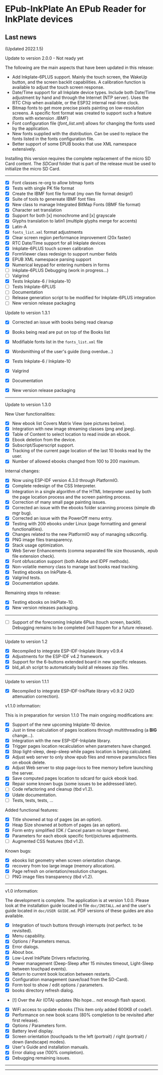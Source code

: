 # EPub-InkPlate An EPub Reader for InkPlate devices

## Last news

(Updated 2022.1.5)

Update to version 2.0.0 - Not ready yet

The following are the main aspects that have been updated in this release:

- Add Inkplate-6PLUS support. Mainly the touch screen, the WakeUp button, and the screen backlit capabilities. A calibration function is available to adjust the touch screen response.
- Date/Time support for all Inkplate device types. Include both Date/Time adjustment by hand and through the Internet (NTP server). Uses the RTC Chip when available, or the ESP32 internal real-time clock.
- Bitmap fonts to get more precise pixels painting on low-resolution screens. A specific font format was created to support such a feature (fonts with extension *.IBMF*)
- Font configuration file (*font_list.xml*) allows for changing the fonts used by the application.
- New fonts supplied with the distribution. Can be used to replace the fonts listed in the fonts configuration file.
- Better support of some EPUB books that use XML namespace extensively.

Installing this version requires the complete replacement of the micro SD Card content. The *SDCard* folder that is part of the release must be used to initialize the micro SD Card.

---

- [x] Font classes re-org to allow bitmap fonts
- [x] Tests with single PK file format
- [x] Create the IBMF font file format (my own file format design!)
- [x] Suite of tools to genereate IBMF font files
- [x] New class to manage Integrated BitMap Fonts (IBMF file format)
- [x] Character set translation
- [x] Support for both [x] monochrome and [x] grayscale
- [x] Glyphs translation to latin1 (multiple glyphs merge for accents)
- [x] Latin-A
- [x] `fonts_list.xml` format adjustments
- [x] Clear screen region performance improvement (20x faster)
- [x] RTC Date/Time support for all Inkplate devices
- [x] Inkplate-6PLUS touch screen calibration
- [x] FormViewer class redesign to support number fields
- [x] EPUB XML namespace parsing support
- [x] Numerical keypad for entering numbers in forms
- [ ] Inkplate-6PLUS Debugging (work in progress...)
- [ ] Valgrind
- [x] Tests Inkplate-6 / Inkplate-10
- [ ] Tests Inkplate-6PLUS
- [ ] Documentation
- [ ] Release generation script to be modified for Inkplate-6PLUS integration
- [ ] New version release packaging

Update to version 1.3.1

- [x] Corrected an issue with books being read cleanup
- [x] Books being read are put on top of the Books list
- [x] Modifiable fonts list in the `fonts_list.xml` file
- [x] Wordsmithing of the user's guide (long overdue...)

- [x] Tests Inkplate-6 / Inkplate-10
- [x] Valgrind
- [x] Documentation
- [x] New version release packaging

---

Update to version 1.3.0

New User functionalities:

- [x] New ebook list Covers Matrix View (see pictures below).
- [x] Integration with new image streaming classes (png and jpeg).
- [x] Table of Content to select location to read inside an ebook.
- [x] Ebook deletion from the device.
- [x] Subscript/Superscript support.
- [x] Tracking of the current page location of the last 10 books read by the user.
- [x] Number of allowed ebooks changed from 100 to 200 maximum.

Internal changes:

- [x] Now using ESP-IDF version 4.3.0 through PlatformIO.
- [x] Complete redesign of the CSS Interpreter.
- [x] Integration in a single algorithm of the HTML Interpreter used by both the page location process and the screen painting process.
- [x] Correction of many small page painting issues.
- [x] Corrected an issue with the ebooks folder scanning process (simple db mgr bug).
- [x] Corrected an issue with the PowerOff menu entry.
- [x] Testing with 200 ebooks under Linux (page formatting and general functionalities).
- [x] Changes related to the new PlatformIO way of managing sdkconfig.
- [x] PNG image files transparency.
- [x] Stack usage optimization.
- [x] Web Server Enhancements (comma separated file size thousands, .epub file extension check).
- [x] Font obfuscation support (both Adobe and IDPF methods).
- [x] Non-volatile memory class to manage last books read tracking.
- [x] Testing ebooks on InkPlate-6.
- [x] Valgrind tests.
- [x] Documentation update.

Remaining steps to release:

- [x] Testing ebooks on InkPlate-10.
- [x] New version releases packaging.

---

- [ ] Support of the forecoming Inkplate 6Plus (touch screen, backlit). Debugging remains to be completed (will happen for a future release).

---

Update to version 1.2

- [x] Recompiled to integrate ESP-IDF-Inkplate library v0.9.4
- [x] Adjustments for the ESP-IDF v4.2 framework.
- [x] Support for the 6-buttons extended board in new specific releases.
- [x] bld_all.sh script to automatically build all releases zip files.

---

Update to version 1.1.1

- [x] Recompiled to integrate ESP-IDF-InkPlate library v0.9.2 (A2D attenuation correction).

v1.1.0 information:

This is in preparation for version 1.1.0 The main ongoing modifications are:

- [x] Support of the new upcoming Inkplate-10 device.
- [x] Just in time calculation of pages locations through multithreading (a **BIG** change...).
- [x] Integration with the new ESP-IDF-Inkplate library.
- [x] Trigger pages location recalculation when parameters have changed.
- [x] Stop light-sleep, deep-sleep while pages location is being calculated.
- [x] Adjust web server to only show epub files and remove params/locs files on ebook delete.
- [x] Adjust Web server to stop page-locs to free memory before launching the server.
- [x] Save computed pages location to sdcard for quick ebook load.
- [x] Repair some known bugs (some issues to be addressed later).
- [ ] Code refactoring and cleanup (tbd v1.2).
- [x] Udate documentation.
- [ ] Tests, tests, tests, ...

Added functional features:

- [x] Title showned at top of pages (as an option).
- [x] Heap Size showned at bottom of pages (as an option).
- [x] Form entry simplified (OK / Cancel param no longer there).
- [x] Parameters for each ebook specific font/pictures adjustments.
- [ ] Augmented CSS features (tbd v1.2).

Known bugs:

- [x] ebooks list geometry when screen orientation change.
- [x] recovery from too large image (memory allocation).
- [x] Page refresh on orientation/resolution changes.
- [ ] PNG image files transparency (tbd v1.2).

-----

v1.0 information:

The development is complete. The application is at version 1.0.0. Please look at the installation guide located in file `doc/INSTALL.md` and the user's guide located in `doc/USER GUIDE.md`. PDF versions of these guides are also available.

- [x] Integration of touch buttons through interrupts (not perfect. to be revisited).
- [x] Menu capability.
- [x] Options / Parameters menus.
- [x] Error dialogs.
- [x] About box.
- [x] Low-Level InkPlate Drivers refactoring.
- [x] Power management (Deep-Sleep after 15 minutes timeout, Light-Sleep between touchpad events).
- [x] Return to current book location between restarts.
- [x] Configuration management (save/load from the SD-Card).
- [x] Form tool to show / edit options / parameters.
- [x] books directory refresh dialog.
- [!] Over the Air (OTA) updates (No hope... not enough flash space).
- [x] WiFi access to update ebooks (This item only added 600KB of code!).
- [x] Performance on new book scans (80% completion to be revisited after first release).
- [x] Options / Parameters form.
- [x] Battery level display.
- [x] Screen orientation (touchpads to the left (portrait) / right (portrait) / down (landscape) modes).
- [x] User's Guide and installation manuals.
- [x] Error dialog use (100% completion).
- [x] Debugging remaining issues.

---
---


